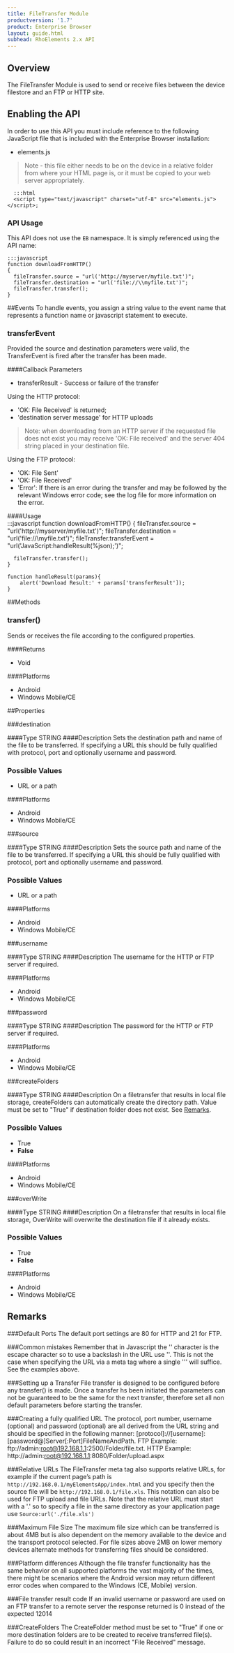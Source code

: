 ```yaml
---
title: FileTransfer Module
productversion: '1.7'
product: Enterprise Browser
layout: guide.html
subhead: RhoElements 2.x API
---
```

## Overview
The FileTransfer Module is used to send or receive files between the device filestore and an FTP or HTTP site.

## Enabling the API
In order to use this API you must include reference to the following JavaScript file that is included with the Enterprise Browser installation:

* elements.js 

> Note - this file either needs to be on the device in a relative folder from where your HTML page is, or it must be copied to your web server appropriately.

      :::html
      <script type="text/javascript" charset="utf-8" src="elements.js"></script>;
    
    
### API Usage
This API does not use the `EB` namespace. It is simply referenced using the API name:

	:::javascript
	function downloadFromHTTP()
   	{
      fileTransfer.source = "url('http://myserver/myfile.txt')";
      fileTransfer.destination = "url('file://\\myfile.txt')";
      fileTransfer.transfer();     
   	}

##Events
To handle events, you assign a string value to the event name that represents a function name or javascript statement to execute.

### transferEvent 
Provided the source and destination parameters were valid, the TransferEvent is fired after the transfer has been made. 

####Callback Parameters

* transferResult - Success or failure of the transfer

Using the HTTP protocol:

* 'OK: File Received' is returned; 
* 'destination server message' for HTTP uploads

> Note: when downloading from an HTTP server if the requested file does not exist you may receive 'OK: File received' and the server 404 string placed in your destination file.

Using the FTP protocol:

* 'OK: File Sent'
* 'OK: File Received'
* 'Error':  If there is an error during the transfer and may be followed by the relevant Windows error code; see the log file for more information on the error.
    
    
####Usage  
	:::javascript
	function downloadFromHTTP()
   	{
      fileTransfer.source = "url('http://myserver/myfile.txt')";
      fileTransfer.destination = "url('file://\\myfile.txt')";
      fileTransfer.transferEvent = "url('JavaScript:handleResult(%json);')";
  	
      fileTransfer.transfer();     
   	}
	
	function handleResult(params){
		alert('Download Result:' + params['transferResult']);
	}


##Methods

### transfer()
Sends or receives the file according to the configured properties.

####Returns
* Void

####Platforms

* Android
* Windows Mobile/CE

##Properties

###destination

####Type
<span class='text-info'>STRING</span> 
####Description
Sets the destination path and name of the file to be transferred. If specifying a URL this should be fully qualified with protocol, port and optionally username and password.

### Possible Values

* URL or a path

####Platforms

* Android
* Windows Mobile/CE

###source

####Type
<span class='text-info'>STRING</span> 
####Description
Sets the source path and name of the file to be transferred. If specifying a URL this should be fully qualified with protocol, port and optionally username and password.

### Possible Values

* URL or a path

####Platforms

* Android
* Windows Mobile/CE

###username

####Type
<span class='text-info'>STRING</span> 
####Description
The username for the HTTP or FTP server if required.

####Platforms

* Android
* Windows Mobile/CE

###password

####Type
<span class='text-info'>STRING</span> 
####Description
The password for the HTTP or FTP server if required.

####Platforms

* Android
* Windows Mobile/CE

###createFolders

####Type
<span class='text-info'>STRING</span> 
####Description
On a filetransfer that results in local file storage, createFolders can automatically create the directory path. Value must be set to "True" if destination folder does not exist. See [Remarks](#remarks).  

### Possible Values

* True
* **False**

####Platforms

* Android
* Windows Mobile/CE

###overWrite

####Type
<span class='text-info'>STRING</span> 
####Description
On a filetransfer that results in local file storage, OverWrite will overwrite the destination file if it already exists.

### Possible Values

* True
* **False**

####Platforms

* Android
* Windows Mobile/CE

## Remarks
###Default Ports
The default port settings are 80 for HTTP and 21 for FTP.

###Common mistakes
Remember that in Javascript the '\' character is the escape character so to use a backslash in the URL use '\'. This is not the case when specifying the URL via a meta tag where a single '\'' will suffice. See the examples above.

###Setting up a Transfer
File transfer is designed to be configured before any transfer() is made. Once a transfer hs been initiated the parameters can not be guaranteed to be the same for the next transfer, therefore set all non default parameters before starting the transfer.

###Creating a fully qualified URL
The protocol, port number, username (optional) and password (optional) are all derived from the URL string and should be specified in the following manner: [protocol]://[username]:[password@]Server[:Port]FileNameAndPath. FTP Example: ftp://admin:root@192.168.1.1:2500/Folder/file.txt. HTTP Example: http://admin:root@192.168.1.1:8080/Folder/upload.aspx

###Relative URLs
The FileTransfer meta tag also supports relative URLs, for example if the current page’s path is `http://192.168.0.1/myElementsApp/index.html` and you specify 
      <META HTTP-Equiv="FileTransfer" Content="Source:url('../file.xls')">
then the source file will be `http://192.168.0.1/file.xls`. This notation can also be used for FTP upload and file URLs. Note that the relative URL must start with a '.' so to specify a file in the same directory as your application page use `Source:url('./file.xls')`

###Maximum File Size
The maximum file size which can be transferred is about 4MB but is also dependent on the memory available to the device and the transport protocol selected. For file sizes above 2MB on lower memory devices alternate methods for transferring files should be considered.

###Platform differences
Although the file transfer functionality has the same behavior on all supported platforms the vast majority of the times, there might be scenarios where the Android version may return different error codes when compared to the Windows (CE, Mobile) version.

###File transfer result code 
If an invalid username or password are used on an FTP transfer to a remote server the response returned is 0 instead of the expected 12014

###CreateFolders 
The CreateFolder method must be set to "True" if one or more destination folders are to be created to receive transferred file(s). Failure to do so could result in an incorrect "File Received" message. 



